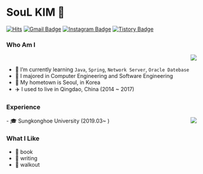 # SouL KIM 🙂
[![Hits](https://hits.seeyoufarm.com/api/count/incr/badge.svg?url=https%3A%2F%2Fgithub.com%2FSOLokill&count_bg=%23EB8B10&title_bg=%23684327&icon=&icon_color=%23E7E7E7&title=VISIT&edge_flat=false)](https://github.com/SOLokill) 
[![Gmail Badge](https://img.shields.io/badge/Gmail-D14836?style=flat&logo=Gmail&logoColor=white)](mailto:shuai1593@gmail.com) 
[![Instagram Badge](https://img.shields.io/badge/Instagram-9c38d1?style=flat&logo=Instagram&logoColor=white)](https://www.instagram.com/rooroo0080) 
[![Tistory Badge](https://img.shields.io/badge/Tech%20Blog-555263?style=flat&logoColor=white)](https://shuai1593.tistory.com/)

  
### Who Am I


<a href="https://github.com/anuraghazra/github-readme-stats">
  <img align='right' src="https://github-readme-stats.vercel.app/api/top-langs/?username=SOLokill&layout=compact" />
</a>

<br>

- 🌱 I’m currently learning `Java`, `Spring`, `Network Server`, `Oracle Datebase`
- 🥇 I majored in Computer Engineering and Software Engineering
- 🚅 My hometown is Seoul, in Korea
- :airplane: I used to live in Qingdao, China (2014 ~ 2017)

### Experience
<img align='right' src="http://mazassumnida.wtf/api/v2/generate_badge?boj=shuai1593">
- 🎓 Sungkonghoe University (2019.03~ )


<br>

### What I Like


- :book: book
- 📝 writing
- 🏃‍ walkout

<br>



